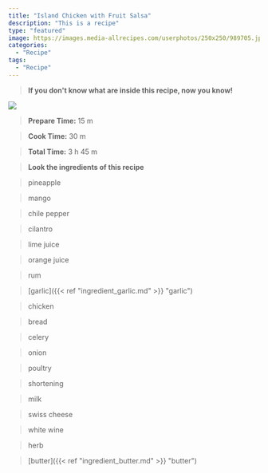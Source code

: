 ```yaml
---
title: "Island Chicken with Fruit Salsa"
description: "This is a recipe"
type: "featured"
image: https://images.media-allrecipes.com/userphotos/250x250/989705.jpg
categories: 
  - "Recipe"
tags: 
  - "Recipe"
---
```



>**If you don't know what are inside this recipe, now you know!**

![](../images/Recipes-Banner.jpg)
> **Prepare Time:** 15 m


> **Cook Time:** 30 m


> **Total Time:** 3 h 45 m

> **Look the ingredients of this recipe**

> pineapple

> mango

> chile pepper

> cilantro

> lime juice

> orange juice

> rum

> [garlic]({{< ref "ingredient_garlic.md" >}} "garlic")

> chicken

> bread

> celery

> onion

> poultry

> shortening

> milk

> swiss cheese

> white wine

> herb

> [butter]({{< ref "ingredient_butter.md" >}} "butter")

